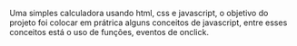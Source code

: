 Uma simples calculadora usando html, css e javascript, o objetivo do projeto foi colocar em prátrica alguns conceitos de javascript, entre esses conceitos está o uso de funções, eventos de onclick.

